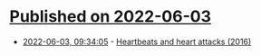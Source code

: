 # [Published on 2022-06-03](index.md)

* [2022-06-03, 09:34:05](https://news.ycombinator.com/item?id=31606125) - [Heartbeats and heart attacks (2016)](https://tabletopwhale.com/2016/10/19/heartbeats-and-heart-attacks.html)
